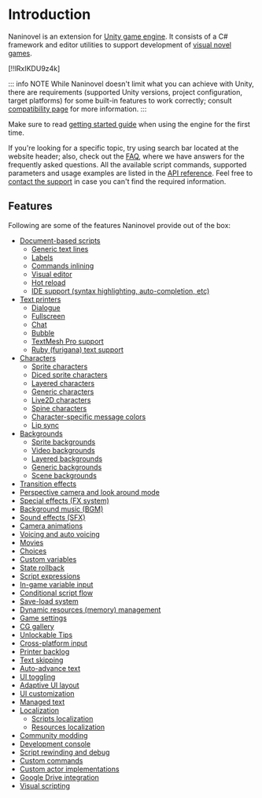 # Introduction

Naninovel is an extension for [Unity game engine](https://unity3d.com). It consists of a C# framework and editor utilities to support development of [visual novel games](https://en.wikipedia.org/wiki/Visual_novel).

[!!lRxIKDU9z4k]

::: info NOTE
While Naninovel doesn't limit what you can achieve with Unity, there are requirements (supported Unity versions, project configuration, target platforms) for some built-in features to work correctly; consult [compatibility page](/guide/compatibility.md) for more information.
:::

Make sure to read [getting started guide](/guide/getting-started.md) when using the engine for the first time.

If you're looking for a specific topic, try using search bar located at the website header; also, check out the [FAQ](/faq/), where we have answers for the frequently asked questions. All the available script commands, supported parameters and usage examples are listed in the [API reference](/api/). Feel free to [contact the support](/support/#developer-support) in case you can't find the required information.

## Features

Following are some of the features Naninovel provide out of the box:

* [Document-based scripts](/guide/naninovel-scripts.md)
  * [Generic text lines](/guide/naninovel-scripts.md#generic-text-lines)
  * [Labels](/guide/naninovel-scripts.md#label-lines)
  * [Commands inlining](/guide/naninovel-scripts.md#command-inlining)
  * [Visual editor](/guide/naninovel-scripts.md#visual-editor)
  * [Hot reload](/guide/naninovel-scripts.md#hot-reload)
  * [IDE support (syntax highlighting, auto-completion, etc)](/guide/ide-extension.md)
* [Text printers](/guide/text-printers.md)
  * [Dialogue](/guide/text-printers.md#dialogue-printer)
  * [Fullscreen](/guide/text-printers.md#fullscreen-printer)
  * [Chat](/guide/text-printers.md#chat-printer)
  * [Bubble](/guide/text-printers.md#bubble-printer)
  * [TextMesh Pro support](/guide/text-printers.html#textmesh-pro)
  * [Ruby (furigana) text support](/guide/text-printers.html#text-styles)
* [Characters](/guide/characters.md)
  * [Sprite characters](/guide/characters.md#sprite-characters)
  * [Diced sprite characters](/guide/characters.md#diced-sprite-characters)
  * [Layered characters](/guide/characters.md#layered-characters)
  * [Generic characters](/guide/characters.md#generic-characters)
  * [Live2D characters](/guide/characters.md#live2d-characters)
  * [Spine characters](/guide/characters.md#spine-characters)
  * [Character-specific message colors](/guide/characters.md#message-colors)
  * [Lip sync](/guide/characters.md#lip-sync)
* [Backgrounds](/guide/backgrounds.md)
  * [Sprite backgrounds](/guide/backgrounds.md#sprite-backgrounds)
  * [Video backgrounds](/guide/backgrounds.md#video-backgrounds)
  * [Layered backgrounds](/guide/backgrounds.md#layered-backgrounds)
  * [Generic backgrounds](/guide/backgrounds.md#generic-backgrounds)
  * [Scene backgrounds](/guide/backgrounds.md#scene-backgrounds)
* [Transition effects](/guide/transition-effects.md)
* [Perspective camera and look around mode](https://youtu.be/rC6C9mA7Szw)
* [Special effects (FX system)](/guide/special-effects.md)
* [Background music (BGM)](/guide/audio.md#background-music)
* [Sound effects (SFX)](/guide/audio.md#sound-effects)
* [Camera animations](/api/#camera)
* [Voicing and auto voicing](/guide/voicing.md)
* [Movies](/guide/movies.md)
* [Choices](/guide/choices.md)
* [Custom variables](/guide/custom-variables.md)
* [State rollback](https://youtu.be/HJnOoUrqHis)
* [Script expressions](/guide/script-expressions.md)
* [In-game variable input](/api/#input)
* [Conditional script flow](/api/#if)
* [Save-load system](/guide/save-load-system.md)
* [Dynamic resources (memory) management](https://youtu.be/cFikLjfeKyc)
* [Game settings](/guide/game-settings.md)
* [CG gallery](/guide/unlockable-items.md#cg-gallery)
* [Unlockable Tips](/guide/unlockable-items.md#tips)
* [Cross-platform input](/guide/input-processing.md)
* [Printer backlog](/guide/text-printers.md#printer-backlog)
* [Text skipping](/guide/text-printers.md#text-skipping)
* [Auto-advance text](/guide/text-printers.md#auto-advance-text)
* [UI toggling](/guide/user-interface.md#ui-toggling)
* [Adaptive UI layout](/guide/user-interface.md#adaptive-ui-layout)
* [UI customization](/guide/user-interface.md#ui-customization)
* [Managed text](/guide/managed-text.md)
* [Localization](/guide/localization.md)
  * [Scripts localization](/guide/localization.md#scripts-localization)
  * [Resources localization](/guide/localization.md#resources-localization)
* [Community modding](/guide/community-modding.md)
* [Development console](/guide/development-console.md)
* [Script rewinding and debug](/guide/naninovel-scripts.md#scripts-debug)
* [Custom commands](/guide/custom-commands.md)
* [Custom actor implementations](/guide/custom-actor-implementations.md)
* [Google Drive integration](/guide/resource-providers.md#google-drive)
* [Visual scripting](/guide/visual-scripting.md)
